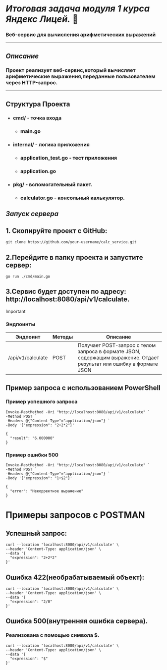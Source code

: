 # _**Итоговая задача модуля 1 курса Яндекс Лицей.**_ 👀
### **Веб-сервис для вычисления арифметических выражений**
___
## _Описание_
### Проект реализует веб-сервис,который вычисляет арифметические выражения,переданные пользователем через HTTP-запрос.
___
## Структура Проекта
+ ### cmd/ - точка входа
  + ### main.go
+ ### internal/ - логика приложения
  + ### application_test.go - тест приложения
  + ### application.go
+ ### pkg/ - вспомогательный пакет.
  + ### calculator.go - консольный калькулятор.
## _Запуск сервера_
## 1. Скопируйте проект с GitHub:
```
git clone https://github.com/your-username/calc_service.git
```
## 2.Перейдите в папку проекта и запустите сервер:
```
go run ./cmd/main.go
```
## 3.Сервис будет доступен по адресу: http://localhost:8080/api/v1/calculate.

> [!IMPORTANT]
> ### Эндпоинты
> | Эндпоинт | Методы | Описание |
> | --- | --- | --- |
> | /api/v1/calculate | POST | Получает POST-запрос c телом запроса в формате JSON, содержащим выражение. Отдает результат или ошибку в формате JSON |
## Пример запроса с использованием PowerShell
### Пример успешного запроса
```
Invoke-RestMethod -Uri "http://localhost:8080/api/v1/calculate" `
-Method POST `
-Headers @{"Content-Type"="application/json"} `
-Body '{"expression": "2+2*2"}'

{
  "result": "6.000000"
}
```
### Пример ошибки 500
```
Invoke-RestMethod -Uri "http://localhost:8080/api/v1/calculate" `
-Method POST `
-Headers @{"Content-Type"="application/json"} `
-Body '{"expression": "1+$2"}'

{
  "error": "Некорректное выражение"
}
```
# Примеры запросов с POSTMAN
## Успешный запрос:
```
curl --location 'localhost:8080/api/v1/calculate' \
--header 'Content-Type: application/json' \
--data '{
  "expression": "2+2*2"
}'
```
## Ошибка 422(необрабатываемый объект):
```
curl --location 'localhost:8080/api/v1/calculate' \
--header 'Content-Type: application/json' \
--data '{
  "expression": "2/0"
}'
```
##  Ошибка 500(внутренняя ошибка сервера).
### Реализована с помощью символа $.
```
curl --location 'localhost:8080/api/v1/calculate' \
--header 'Content-Type: application/json' \
--data '{
  "expression": "$"
}'
```


